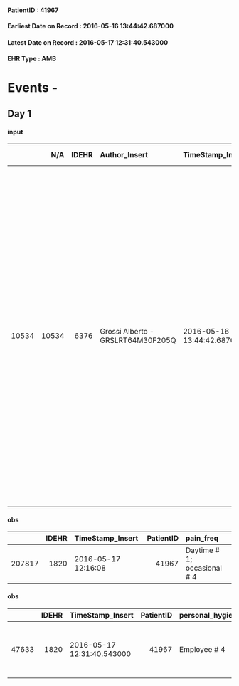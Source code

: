 
#### PatientID : 41967
#### Earliest Date on Record : 2016-05-16 13:44:42.687000
#### Latest Date on Record : 2016-05-17 12:31:40.543000
#### EHR Type : AMB

# Events - 

## Day 1

#### input
|       |    N/A |   IDEHR | Author_Insert                     | TimeStamp_Insert           | EHRType   |   PatientID |   IDDigitalSignDocument | persone_vicine   |   Unnamed: 0_x.1 |   IDANAMNESI_SOCIALE | Patient   | FamigliaAltro   | Paziente_T   | FamigliaAltro_T   |   Non_Rilevabile_x.1 | Note_Non_Rilevabile_x.1   | opt_Problemi   | chk_contr_sintomi   | opt_paziente_a   | opt_famiglia_a   | opt_adeguatezza   | ds_note_ad                                                                                                                                                                                                                                                                                                                                                                                                                                        | opt_paziente_solo   | opt_presente_assente   | Presenza_minori   | Caregiver_principale   | opt_capacita     | ds_familiari_coinv   | opt_risorse_ec   | opt_paziente_ad   | opt_caregiver_ad   | opt_inv_civile            | Needs     | Domestic partnership   | Fragility                    |
|------:|-------:|--------:|:----------------------------------|:---------------------------|:----------|------------:|------------------------:|:-----------------|-----------------:|---------------------:|:----------|:----------------|:-------------|:------------------|---------------------:|:--------------------------|:---------------|:--------------------|:-----------------|:-----------------|:------------------|:--------------------------------------------------------------------------------------------------------------------------------------------------------------------------------------------------------------------------------------------------------------------------------------------------------------------------------------------------------------------------------------------------------------------------------------------------|:--------------------|:-----------------------|:------------------|:-----------------------|:-----------------|:---------------------|:-----------------|:------------------|:-------------------|:--------------------------|:----------|:-----------------------|:-----------------------------|
| 10534 |  10534 |    6376 | Grossi Alberto - GRSLRT64M30F205Q | 2016-05-16 13:44:42.687000 | AMB       |       41967 |                  366024 | N/A              |             3293 |                 2121 | Si#1      | Si#1            | Si#1         | Si#1              |                    0 | NR                        | No#0           | controllo sintomi#0 | Congruenti#1     | Congruenti#1     | Da valutare#2     | La famiglia era indecisa se riportare a casa il paziente o optare per un ricovero in hospice. Abbiamo preferito optare per l'hospice perch√© il paziente sembra avere bisogno di frequenti interventi sanitari che sembravano rendere insufficiente la nostra AD. Siamo comunque d'accordo con la famiglia che nel caso in cui il carico assistenziale non si dimostrasse cos√¨ impegnativo l'opzione domiciliare sar√† ripresa in considerazione | No#0                | Presente#1             | No#0              | moglie Marialuisa      | Incrementabile#1 | figlio e filgia      | Adeguate#1       | Totale#2          | Totale#2           | in fase di accertamento#2 | Clinici#0 | Coniuge/Convivente#0   | sovraccarico assistenziale#4 |

#### obs
|        |   IDEHR | TimeStamp_Insert    |   PatientID | pain_freq                   |
|-------:|--------:|:--------------------|------------:|:----------------------------|
| 207817 |    1820 | 2016-05-17 12:16:08 |       41967 | Daytime # 1; occasional # 4 |

#### obs
|       |   IDEHR | TimeStamp_Insert           |   PatientID | personal_hygiene   | urine_elimination   | mobility      | asthenia   | motor_performance                                                                                  | diet       | feces_elimination   | consumption_help   |
|------:|--------:|:---------------------------|------------:|:-------------------|:--------------------|:--------------|:-----------|:---------------------------------------------------------------------------------------------------|:-----------|:--------------------|:-------------------|
| 47633 |    1820 | 2016-05-17 12:31:40.543000 |       41967 | Employee # 4       | With help # 2       | With help # 2 | Severe # 2 | 30% - Patient with directions to the hospital or home hospitalization, intensive home support # 03 | Liquid # 3 | With help # 2       | help with # 2      |


